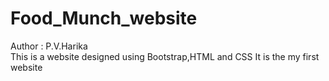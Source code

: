 # Food_Munch_website
Author : P.V.Harika 
<br>
This is a website designed using Bootstrap,HTML and CSS
It is the my first website 
